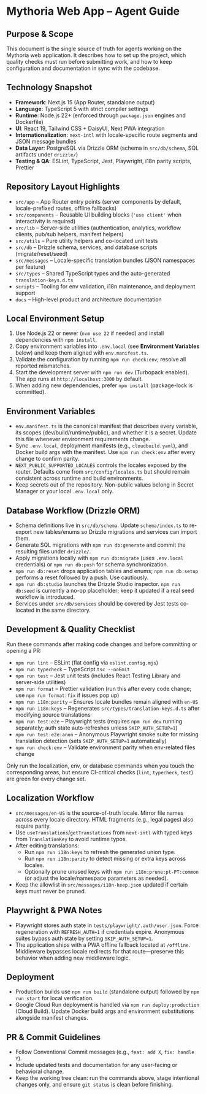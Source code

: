 # Mythoria Web App – Agent Guide

## Purpose & Scope

This document is the single source of truth for agents working on the Mythoria web application. It describes how to set up the project, which quality checks must run before submitting work, and how to keep configuration and documentation in sync with the codebase.

## Technology Snapshot

- **Framework**: Next.js 15 (App Router, standalone output)
- **Language**: TypeScript 5 with strict compiler settings
- **Runtime**: Node.js 22+ (enforced through `package.json` engines and Dockerfile)
- **UI**: React 19, Tailwind CSS + DaisyUI, Next PWA integration
- **Internationalization**: `next-intl` with locale-specific route segments and JSON message bundles
- **Data Layer**: PostgreSQL via Drizzle ORM (schema in `src/db/schema`, SQL artifacts under `drizzle/`)
- **Testing & QA**: ESLint, TypeScript, Jest, Playwright, i18n parity scripts, Prettier

## Repository Layout Highlights

- `src/app` – App Router entry points (server components by default, locale-prefixed routes, offline fallbacks)
- `src/components` – Reusable UI building blocks (`'use client'` when interactivity is required)
- `src/lib` – Server-side utilities (authentication, analytics, workflow clients, pub/sub helpers, manifest helpers)
- `src/utils` – Pure utility helpers and co-located unit tests
- `src/db` – Drizzle schema, services, and database scripts (migrate/reset/seed)
- `src/messages` – Locale-specific translation bundles (JSON namespaces per feature)
- `src/types` – Shared TypeScript types and the auto-generated `translation-keys.d.ts`
- `scripts` – Tooling for env validation, i18n maintenance, and deployment support
- `docs` – High-level product and architecture documentation

## Local Environment Setup

1. Use Node.js 22 or newer (`nvm use 22` if needed) and install dependencies with `npm install`.
2. Copy environment variables into `.env.local` (see **Environment Variables** below) and keep them aligned with `env.manifest.ts`.
3. Validate the configuration by running `npm run check:env`; resolve all reported mismatches.
4. Start the development server with `npm run dev` (Turbopack enabled). The app runs at `http://localhost:3000` by default.
5. When adding new dependencies, prefer `npm install` (package-lock is committed).

## Environment Variables

- `env.manifest.ts` is the canonical manifest that describes every variable, its scopes (dev/build/runtime/public), and whether it is a secret. Update this file whenever environment requirements change.
- Sync `.env.local`, deployment manifests (e.g., `cloudbuild.yaml`), and Docker build args with the manifest. Use `npm run check:env` after every change to confirm parity.
- `NEXT_PUBLIC_SUPPORTED_LOCALES` controls the locales exposed by the router. Defaults come from `src/config/locales.ts` but should remain consistent across runtime and build environments.
- Keep secrets out of the repository. Non-public values belong in Secret Manager or your local `.env.local` only.

## Database Workflow (Drizzle ORM)

- Schema definitions live in `src/db/schema`. Update `schema/index.ts` to re-export new tables/enums so Drizzle migrations and services can import them.
- Generate SQL migrations with `npm run db:generate` and commit the resulting files under `drizzle/`.
- Apply migrations locally with `npm run db:migrate` (uses `.env.local` credentials) or `npm run db:push` for schema synchronization.
- `npm run db:reset` drops application tables and enums; `npm run db:setup` performs a reset followed by a push. Use cautiously.
- `npm run db:studio` launches the Drizzle Studio inspector. `npm run db:seed` is currently a no-op placeholder; keep it updated if a real seed workflow is introduced.
- Services under `src/db/services` should be covered by Jest tests co-located in the same directory.

## Development & Quality Checklist

Run these commands after making code changes and before committing or opening a PR:

- `npm run lint` – ESLint (flat config via `eslint.config.mjs`)
- `npm run typecheck` – TypeScript `tsc --noEmit`
- `npm run test` – Jest unit tests (includes React Testing Library and server-side utilities)
- `npm run format` – Prettier validation (run this after every code change; use `npm run format:fix` if issues pop up)
- `npm run i18n:parity` – Ensures locale bundles remain aligned with `en-US`
- `npm run i18n:keys` – Regenerates `src/types/translation-keys.d.ts` after modifying source translations
- `npm run test:e2e` – Playwright tests (requires `npm run dev` running separately; auth state auto-refreshes unless `SKIP_AUTH_SETUP=1`)
- `npm run test:e2e:anon` – Anonymous Playwright smoke suite for missing translation detection (sets `SKIP_AUTH_SETUP=1` automatically)
- `npm run check:env` – Validate environment parity when env-related files change

Only run the localization, env, or database commands when you touch the corresponding areas, but ensure CI-critical checks (`lint`, `typecheck`, `test`) are green for every change set.

## Localization Workflow

- `src/messages/en-US` is the source-of-truth locale. Mirror file names across every locale directory. HTML fragments (e.g., legal pages) also require parity.
- Use `useTranslations`/`getTranslations` from `next-intl` with typed keys from `TranslationKey` to avoid runtime typos.
- After editing translations:
  - Run `npm run i18n:keys` to refresh the generated union type.
  - Run `npm run i18n:parity` to detect missing or extra keys across locales.
  - Optionally prune unused keys with `npm run i18n:prune:pt-PT:common` (or adjust the locale/namespace parameters as needed).
- Keep the allowlist in `src/messages/i18n-keep.json` updated if certain keys must never be pruned.

## Playwright & PWA Notes

- Playwright stores auth state in `tests/playwright/.auth/user.json`. Force regeneration with `REFRESH_AUTH=1` if credentials expire. Anonymous suites bypass auth state by setting `SKIP_AUTH_SETUP=1`.
- The application ships with a PWA offline fallback located at `/offline`. Middleware bypasses locale redirects for that route—preserve this behavior when adding new middleware logic.

## Deployment

- Production builds use `npm run build` (standalone output) followed by `npm run start` for local verification.
- Google Cloud Run deployment is handled via `npm run deploy:production` (Cloud Build). Update Docker build args and environment substitutions alongside manifest changes.

## PR & Commit Guidelines

- Follow Conventional Commit messages (e.g., `feat: add X`, `fix: handle Y`).
- Include updated tests and documentation for any user-facing or behavioral change.
- Keep the working tree clean: run the commands above, stage intentional changes only, and ensure `git status` is clean before finishing.
